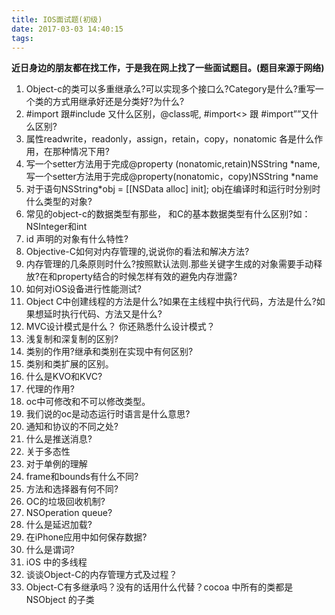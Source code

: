 ```yaml
---
title: IOS面试题(初级)
date: 2017-03-03 14:40:15
tags:
---
```

**近日身边的朋友都在找工作，于是我在网上找了一些面试题目。(题目来源于网络)**
1. Object-c的类可以多重继承么?可以实现多个接口么?Category是什么?重写一个类的方式用继承好还是分类好?为什么?
2.  #import 跟#include 又什么区别，@class呢, #import<> 跟 #import””又什么区别?
3. 属性readwrite，readonly，assign，retain，copy，nonatomic 各是什么作用，在那种情况下用?
4. 写一个setter方法用于完成@property (nonatomic,retain)NSString *name,写一个setter方法用于完成@property(nonatomic，copy)NSString *name
5. 对于语句NSString*obj = [[NSData alloc] init]; obj在编译时和运行时分别时什么类型的对象?
6. 常见的object-c的数据类型有那些， 和C的基本数据类型有什么区别?如：NSInteger和int
7. id 声明的对象有什么特性?
8. Objective-C如何对内存管理的,说说你的看法和解决方法?
9. 内存管理的几条原则时什么?按照默认法则.那些关键字生成的对象需要手动释放?在和property结合的时候怎样有效的避免内存泄露?
10. 如何对iOS设备进行性能测试?
11. Object C中创建线程的方法是什么?如果在主线程中执行代码，方法是什么?如果想延时执行代码、方法又是什么?
12. MVC设计模式是什么？ 你还熟悉什么设计模式？
13. 浅复制和深复制的区别?
14. 类别的作用?继承和类别在实现中有何区别?
15. 类别和类扩展的区别。
16. 什么是KVO和KVC?
17. 代理的作用?
18. oc中可修改和不可以修改类型。
19. 我们说的oc是动态运行时语言是什么意思?
20. 通知和协议的不同之处?
21. 什么是推送消息?
22. 关于多态性
23. 对于单例的理解
24. frame和bounds有什么不同?
25. 方法和选择器有何不同?
26. OC的垃圾回收机制?
27. NSOperation queue?
28. 什么是延迟加载?
29. 在iPhone应用中如何保存数据?
30. 什么是谓词?
31. iOS 中的多线程
32. 谈谈Object-C的内存管理方式及过程？
33. Object-C有多继承吗？没有的话用什么代替？cocoa 中所有的类都是NSObject 的子类



